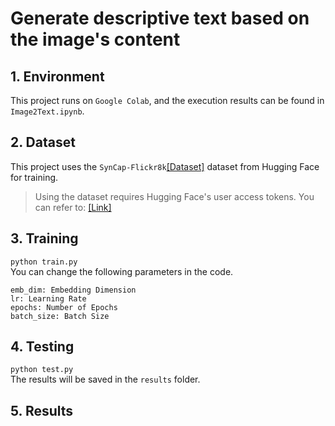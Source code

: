 # Generate descriptive text based on the image's content

## 1. Environment
This project runs on ```Google Colab```, and the execution results can be found in ```Image2Text.ipynb```.   


## 2. Dataset
This project uses the ```SynCap-Flickr8k```[[Dataset]](https://huggingface.co/datasets/kargwalaryan/SynCap-Flickr8k) dataset from Hugging Face for training.
> Using the dataset requires Hugging Face's user access tokens. You can refer to: [[Link]](https://huggingface.co/docs/hub/security-tokens)


## 3. Training
```python train.py```  
You can change the following parameters in the code.
```
emb_dim: Embedding Dimension
lr: Learning Rate
epochs: Number of Epochs
batch_size: Batch Size
``` 


## 4. Testing  
```python test.py```  
The results will be saved in the ```results``` folder.  


## 5. Results

